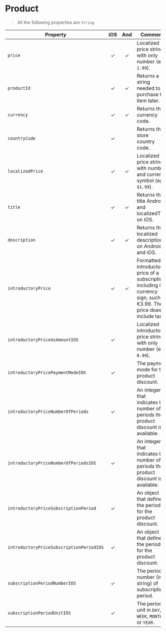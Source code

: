 # Product

> All the following properties are `String`

| Property                                 | iOS | And | Comment                                                                                                                                                                                                 |
| ---------------------------------------- | :-: | :-: | ------------------------------------------------------------------------------------------------------------------------------------------------------------------------------------------------------- |
| `price`                                  |  ✓  |  ✓  | Localized price string, with only number (eg. `1.99`).                                                                                                                                                  |
| `productId`                              |  ✓  |  ✓  | Returns a string needed to purchase the item later.                                                                                                                                                     |
| `currency`                               |  ✓  |  ✓  | Returns the currency code.                                                                                                                                                                              |
| `countryCode`                            |  ✓  |     | Returns the store country code.                                                                                                                                                                         |
| `localizedPrice`                         |  ✓  |  ✓  | Localized price string, with number and currency symbol (eg. `$1.99`).                                                                                                                                  |
| `title`                                  |  ✓  |  ✓  | Returns the title Android and localizedTitle on iOS.                                                                                                                                                    |
| `description`                            |  ✓  |  ✓  | Returns the localized description on Android and iOS.                                                                                                                                                   |
| `introductoryPrice`                      |  ✓  |  ✓  | Formatted introductory price of a subscription, including its currency sign, such as €3.99. The price doesn't include tax.                                                                              |
| `introductoryPriceAsAmountIOS`           |  ✓  |     | Localized introductory price string, with only number (eg. `0.99`).                                                                                                                                     |
| `introductoryPricePaymentModeIOS`        |  ✓  |     | The payment mode for this product discount.                                                                                                                                                             |
| `introductoryPriceNumberOfPeriods`       |  ✓  |     | An integer that indicates the number of periods the product discount is available.                                                                                                                      |
| `introductoryPriceNumberOfPeriodsIOS`    |  ✓  |     | An integer that indicates the number of periods the product discount is available.                                                                                                                      |
| `introductoryPriceSubscriptionPeriod`    |  ✓  |     | An object that defines the period for the product discount.                                                                                                                                             |
| `introductoryPriceSubscriptionPeriodIOS` |  ✓  |     | An object that defines the period for the product discount.                                                                                                                                             |
| `subscriptionPeriodNumberIOS`            |  ✓  |     | The period number (in string) of subscription period.                                                                                                                                                   |
| `subscriptionPeriodUnitIOS`              |  ✓  |     | The period unit in `DAY`, `WEEK`, `MONTH` or `YEAR`.                                                                                                                                                    |